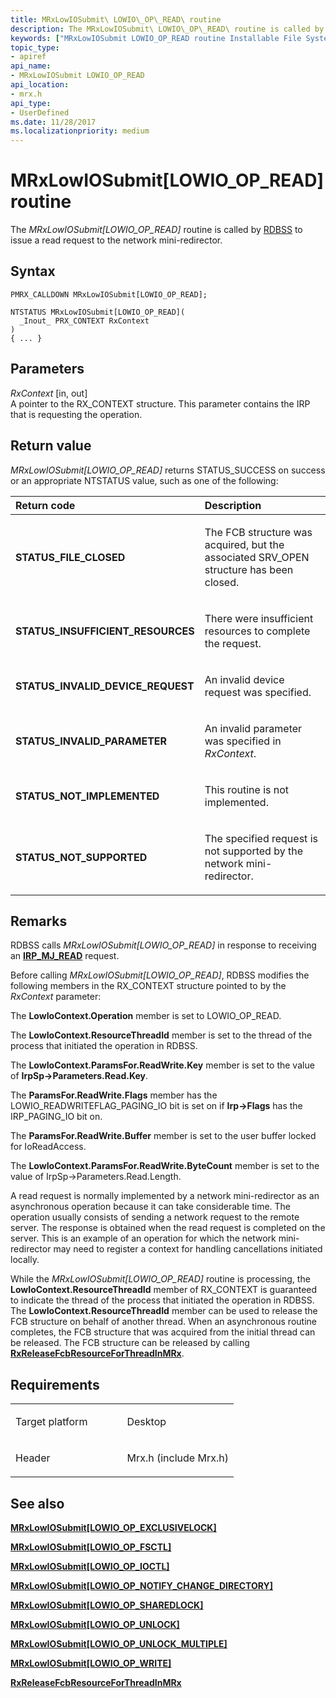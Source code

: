 ```yaml
---
title: MRxLowIOSubmit\ LOWIO\_OP\_READ\ routine
description: The MRxLowIOSubmit\ LOWIO\_OP\_READ\ routine is called by RDBSS to issue a read request to the network mini-redirector.
keywords: ["MRxLowIOSubmit LOWIO_OP_READ routine Installable File System Drivers", "PMRX_CALLDOWN"]
topic_type:
- apiref
api_name:
- MRxLowIOSubmit LOWIO_OP_READ
api_location:
- mrx.h
api_type:
- UserDefined
ms.date: 11/28/2017
ms.localizationpriority: medium
---
```


# MRxLowIOSubmit\[LOWIO\_OP\_READ\] routine


The *MRxLowIOSubmit\[LOWIO\_OP\_READ\]* routine is called by [RDBSS](./the-rdbss-driver-and-library.md) to issue a read request to the network mini-redirector.

Syntax
------

```ManagedCPlusPlus
PMRX_CALLDOWN MRxLowIOSubmit[LOWIO_OP_READ];

NTSTATUS MRxLowIOSubmit[LOWIO_OP_READ](
  _Inout_ PRX_CONTEXT RxContext
)
{ ... }
```

Parameters
----------

*RxContext* \[in, out\]  
A pointer to the RX\_CONTEXT structure. This parameter contains the IRP that is requesting the operation.

Return value
------------

*MRxLowIOSubmit\[LOWIO\_OP\_READ\]* returns STATUS\_SUCCESS on success or an appropriate NTSTATUS value, such as one of the following:

<table>
<colgroup>
<col width="50%" />
<col width="50%" />
</colgroup>
<thead>
<tr class="header">
<th align="left">Return code</th>
<th align="left">Description</th>
</tr>
</thead>
<tbody>
<tr class="odd">
<td align="left"><strong>STATUS_FILE_CLOSED</strong></td>
<td align="left"><p>The FCB structure was acquired, but the associated SRV_OPEN structure has been closed.</p></td>
</tr>
<tr class="even">
<td align="left"><strong>STATUS_INSUFFICIENT_RESOURCES</strong></td>
<td align="left"><p>There were insufficient resources to complete the request.</p></td>
</tr>
<tr class="odd">
<td align="left"><strong>STATUS_INVALID_DEVICE_REQUEST</strong></td>
<td align="left"><p>An invalid device request was specified.</p></td>
</tr>
<tr class="even">
<td align="left"><strong>STATUS_INVALID_PARAMETER</strong></td>
<td align="left"><p>An invalid parameter was specified in <em>RxContext</em>.</p></td>
</tr>
<tr class="odd">
<td align="left"><strong>STATUS_NOT_IMPLEMENTED</strong></td>
<td align="left"><p>This routine is not implemented.</p></td>
</tr>
<tr class="even">
<td align="left"><strong>STATUS_NOT_SUPPORTED</strong></td>
<td align="left"><p>The specified request is not supported by the network mini-redirector.</p></td>
</tr>
</tbody>
</table>

 

Remarks
-------

RDBSS calls *MRxLowIOSubmit\[LOWIO\_OP\_READ\]* in response to receiving an [**IRP\_MJ\_READ**](irp-mj-read.md) request.

Before calling *MRxLowIOSubmit\[LOWIO\_OP\_READ\]*, RDBSS modifies the following members in the RX\_CONTEXT structure pointed to by the *RxContext* parameter:

The **LowIoContext.Operation** member is set to LOWIO\_OP\_READ.

The **LowIoContext.ResourceThreadId** member is set to the thread of the process that initiated the operation in RDBSS.

The **LowIoContext.ParamsFor.ReadWrite.Key** member is set to the value of **IrpSp-&gt;Parameters.Read.Key**.

The **ParamsFor.ReadWrite.Flags** member has the LOWIO\_READWRITEFLAG\_PAGING\_IO bit is set on if **Irp-&gt;Flags** has the IRP\_PAGING\_IO bit on.

The **ParamsFor.ReadWrite.Buffer** member is set to the user buffer locked for IoReadAccess.

The **LowIoContext.ParamsFor.ReadWrite.ByteCount** member is set to the value of IrpSp-&gt;Parameters.Read.Length.

A read request is normally implemented by a network mini-redirector as an asynchronous operation because it can take considerable time. The operation usually consists of sending a network request to the remote server. The response is obtained when the read request is completed on the server. This is an example of an operation for which the network mini-redirector may need to register a context for handling cancellations initiated locally.

While the *MRxLowIOSubmit\[LOWIO\_OP\_READ\]* routine is processing, the **LowIoContext.ResourceThreadId** member of RX\_CONTEXT is guaranteed to indicate the thread of the process that initiated the operation in RDBSS. The **LowIoContext.ResourceThreadId** member can be used to release the FCB structure on behalf of another thread. When an asynchronous routine completes, the FCB structure that was acquired from the initial thread can be released. The FCB structure can be released by calling [**RxReleaseFcbResourceForThreadInMRx**](/windows-hardware/drivers/ddi/mrxfcb/nf-mrxfcb-rxreleasefcbresourceforthreadinmrx).

Requirements
------------

<table>
<colgroup>
<col width="50%" />
<col width="50%" />
</colgroup>
<tbody>
<tr class="odd">
<td align="left"><p>Target platform</p></td>
<td align="left">Desktop</td>
</tr>
<tr class="even">
<td align="left"><p>Header</p></td>
<td align="left">Mrx.h (include Mrx.h)</td>
</tr>
</tbody>
</table>

## See also


[**MRxLowIOSubmit\[LOWIO\_OP\_EXCLUSIVELOCK\]**](mrxlowiosubmit-lowio-op-exclusivelock-.md)

[**MRxLowIOSubmit\[LOWIO\_OP\_FSCTL\]**](mrxlowiosubmit-lowio-op-fsctl-.md)

[**MRxLowIOSubmit\[LOWIO\_OP\_IOCTL\]**](mrxlowiosubmit-lowio-op-ioctl-.md)

[**MRxLowIOSubmit\[LOWIO\_OP\_NOTIFY\_CHANGE\_DIRECTORY\]**](mrxlowiosubmit-lowio-op-notify-change-directory-.md)

[**MRxLowIOSubmit\[LOWIO\_OP\_SHAREDLOCK\]**](mrxlowiosubmit-lowio-op-sharedlock-.md)

[**MRxLowIOSubmit\[LOWIO\_OP\_UNLOCK\]**](mrxlowiosubmit-lowio-op-unlock-.md)

[**MRxLowIOSubmit\[LOWIO\_OP\_UNLOCK\_MULTIPLE\]**](mrxlowiosubmit-lowio-op-unlock-multiple-.md)

[**MRxLowIOSubmit\[LOWIO\_OP\_WRITE\]**](mrxlowiosubmit-lowio-op-write-.md)

[**RxReleaseFcbResourceForThreadInMRx**](/windows-hardware/drivers/ddi/mrxfcb/nf-mrxfcb-rxreleasefcbresourceforthreadinmrx)

 

